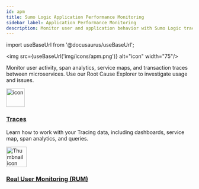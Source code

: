 ```yaml
---
id: apm
title: Sumo Logic Application Performance Monitoring
sidebar_label: Application Performance Monitoring
description: Monitor user and application behavior with Sumo Logic trace analytics and real user monitoring.
---
```


import useBaseUrl from '@docusaurus/useBaseUrl';

<img src={useBaseUrl('img/icons/apm.png')} alt="icon" width="75"/>

Monitor user activity, span analytics, service maps, and transaction traces between microservices. Use our Root Cause Explorer to investigate usage and issues.

<div className="box-wrapper" markdown="1">
<div className="box box1 card">
  <div className="container">
  <img src={useBaseUrl('img/icons/traces.png')} alt="icon" width="50"/>
  <h3><a href="/docs/apm/traces">Traces</a></h3>
  <p>Learn how to work with your Tracing data, including dashboards, service map, span analytics, and queries.</p>
  </div>
</div>
<div className="box box2 card">
  <div className="container">
  <img src={useBaseUrl('img/icons/business/customer-retention.png')} alt="Thumbnail icon" width="55"/>
  <h3><a href="/docs/integrations/microsoft-azure/">Real User Monitoring (RUM)</a></h3>
  </div>
</div>
</div>
